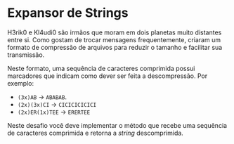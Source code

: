 # Expansor de Strings

H3rik0 e Kl4udi0 são irmãos que moram em dois planetas muito distantes entre si.
Como gostam de trocar mensagens frequentemente, criaram um formato
de compressão de arquivos para reduzir o tamanho e facilitar sua transmissão.

Neste formato, uma sequência de caracteres comprimida possui marcadores que
indicam como dever ser feita a descompressão. Por exemplo:

- `(3x)AB` -> `ABABAB`.
- `(2x)(3x)CI` -> `CICICICICICI`
- `(2x)ER(1x)TEE` -> `ERERTEE`

Neste desafio você deve implementar o método que recebe uma sequência de
caracteres comprimida e retorna a *string* descomprimida.

